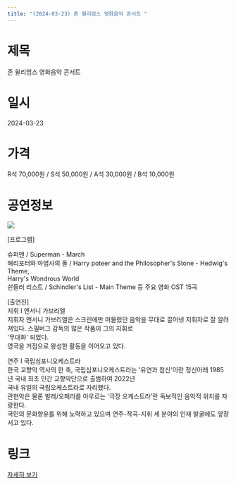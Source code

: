 ```yaml
---
title: "(2024-03-23) 존 윌리엄스 영화음악 콘서트 "
---
```


# 제목
존 윌리엄스 영화음악 콘서트 

# 일시
2024-03-23

# 가격
R석 70,000원 / S석 50,000원 / A석 30,000원 / B석 10,000원

# 공연정보
![](https://center.sac.or.kr/SAC/File/RentConfirm/editor/ab5cf688-ec54-45a3-96fd-18e2eec07e54)    
    
    
    
[프로그램]    
  
슈퍼맨 / Superman - March    
해리포터와 마법사의 돌 / Harry poteer and the Philosopher's Stone - Hedwig's Theme,  
Harry's Wondrous World    
쉰들러 리스트 / Schindler's List - Main Theme 등 주요 영화 OST 15곡    
    
    
[출연진]    
지휘 I 앤서니 가브리엘    
지휘자 앤서니 가브리엘은 스크린에만 머물렀던 음악을 무대로 끌어낸 지휘자로 잘 알려져있다. 스필버그 감독의 많은 작품이 그의 지휘로  
'무대화' 되었다.    
영국을 거점으로 왕성한 활동을 이어오고 있다.    
    
연주 I 국립심포니오케스트라    
한국 교향악 역사의 한 축, 국립심포니오케스트라는 '유연과 참신'이란 정신아래 1985년 국내 최초 민간 교향악단으로 출범하여 2022년  
국내 유일의 국립오케스트라로 자리했다.    
관현악은 물론 발레/오페라를 아우르는 '극장 오케스트라'란 독보적인 음악적 위치를 자랑한다.    
국민의 문화향유를 위해 노력하고 있으며 연주-작곡-지휘 세 분야의 인재 발굴에도 앞장서고 있다.    
    
  


# 링크
[자세히 보기](https://www.sac.or.kr/site/main/show/show_view?SN=60904 "https://www.sac.or.kr/site/main/show/show_view?SN=60904")
